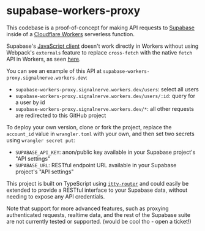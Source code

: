 # supabase-workers-proxy

This codebase is a proof-of-concept for making API requests to [Supabase](https://supabase.com) inside of a [Cloudflare Workers](https://workers.cloudflare.com) serverless function.

Supabase's [JavaScript client](https://github.com/supabase/supabase-js) doesn't work directly in Workers without using Webpack's `externals` feature to replace `cross-fetch` with the native `fetch` API in Workers, as seen [here](https://github.com/signalnerve/supabase-workers-proxy/blob/main/webpack.config.js).

You can see an example of this API at `supabase-workers-proxy.signalnerve.workers.dev`:

- `supabase-workers-proxy.signalnerve.workers.dev/users`: select all users
- `supabase-workers-proxy.signalnerve.workers.dev/users/:id`: query for a user by id
- `supabase-workers-proxy.signalnerve.workers.dev/*`: all other requests are redirected to this GitHub project

To deploy your own version, clone or fork the project, replace the `account_id` value in `wrangler.toml` with your own, and then set two secrets using `wrangler secret put`:

- `SUPABASE_API_KEY`: anon/public key available in your Supabase project's "API settings"
- `SUPABASE_URL`: RESTful endpoint URL available in your Supabase project's "API settings"

This project is built on TypeScript using [`itty-router`](https://itty-router.dev) and could easily be extended to provide a RESTful interface to your Supabase data, without needing to expose any API credentials.

Note that support for more advanced features, such as proxying authenticated requests, realtime data, and the rest of the Supabase suite are not currently tested or supported. (would be cool tho - open a ticket!)